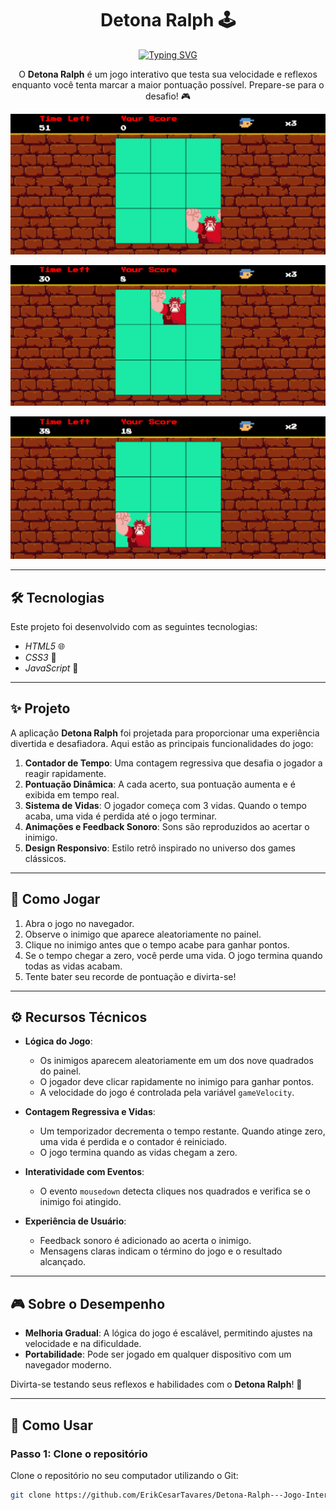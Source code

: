 <h1 align="center">Detona Ralph 🕹️</h1>

<div align="center">
  <a href="https://git.io/typing-svg">
    <img src="https://readme-typing-svg.demolab.com?font=Press+Start+2P&size=24&duration=2000&pause=500&color=FF5733&center=true&vCenter=true&width=435&lines=Detona+Ralph+🕹️;" alt="Typing SVG" />
  </a>
</div>

<p align="center">
  O <b>Detona Ralph</b> é um jogo interativo que testa sua velocidade e reflexos enquanto você tenta marcar a maior pontuação possível. Prepare-se para o desafio! 🎮
</p>

<p align="center">
  <img alt="Demonstração do projeto" src="https://github.com/ErikCesarTavares/Detona-Ralph---Jogo-Interativo/blob/main/src/images/principal%20(1).png" width="600px">
</p>
<p align="center">
  <img alt="Demonstração do projeto" src="https://github.com/ErikCesarTavares/Detona-Ralph---Jogo-Interativo/blob/main/src/images/principal%20(2).png" width="600px">
</p>
<p align="center">
  <img alt="Demonstração do projeto" src="https://github.com/ErikCesarTavares/Detona-Ralph---Jogo-Interativo/blob/main/src/images/principal%20(3).png" width="600px">
</p>

---

## 🛠 Tecnologias

Este projeto foi desenvolvido com as seguintes tecnologias:

- *HTML5* 🌐
- *CSS3* 🎨
- *JavaScript* 📜

---

## ✨ Projeto

A aplicação **Detona Ralph** foi projetada para proporcionar uma experiência divertida e desafiadora. Aqui estão as principais funcionalidades do jogo:

1. **Contador de Tempo**: Uma contagem regressiva que desafia o jogador a reagir rapidamente.
2. **Pontuação Dinâmica**: A cada acerto, sua pontuação aumenta e é exibida em tempo real.
3. **Sistema de Vidas**: O jogador começa com 3 vidas. Quando o tempo acaba, uma vida é perdida até o jogo terminar.
4. **Animações e Feedback Sonoro**: Sons são reproduzidos ao acertar o inimigo.
5. **Design Responsivo**: Estilo retrô inspirado no universo dos games clássicos.

---

## 🧠 Como Jogar

1. Abra o jogo no navegador.
2. Observe o inimigo que aparece aleatoriamente no painel.
3. Clique no inimigo antes que o tempo acabe para ganhar pontos.
4. Se o tempo chegar a zero, você perde uma vida. O jogo termina quando todas as vidas acabam.
5. Tente bater seu recorde de pontuação e divirta-se!

---

## ⚙️ Recursos Técnicos

- **Lógica do Jogo**: 
  - Os inimigos aparecem aleatoriamente em um dos nove quadrados do painel.
  - O jogador deve clicar rapidamente no inimigo para ganhar pontos.
  - A velocidade do jogo é controlada pela variável `gameVelocity`.
  
- **Contagem Regressiva e Vidas**:
  - Um temporizador decrementa o tempo restante. Quando atinge zero, uma vida é perdida e o contador é reiniciado.
  - O jogo termina quando as vidas chegam a zero.

- **Interatividade com Eventos**:
  - O evento `mousedown` detecta cliques nos quadrados e verifica se o inimigo foi atingido.

- **Experiência de Usuário**:
  - Feedback sonoro é adicionado ao acerta o inimigo.
  - Mensagens claras indicam o término do jogo e o resultado alcançado.

---

## 🎮 Sobre o Desempenho

- **Melhoria Gradual**: A lógica do jogo é escalável, permitindo ajustes na velocidade e na dificuldade.
- **Portabilidade**: Pode ser jogado em qualquer dispositivo com um navegador moderno.

Divirta-se testando seus reflexos e habilidades com o **Detona Ralph**! 🚀

---

## 🧠 Como Usar

### Passo 1: Clone o repositório
Clone o repositório no seu computador utilizando o Git:

```bash
git clone https://github.com/ErikCesarTavares/Detona-Ralph---Jogo-Interativo.git
